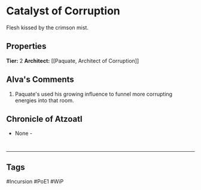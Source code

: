 # Catalyst of Corruption
Flesh kissed by the crimson mist.

## Properties
**Tier:** 2
**Architect:** [[Paquate, Architect of Corruption]]

## Alva's Comments
1. Paquate's used his growing influence to funnel more corrupting energies into that room.

## Chronicle of Atzoatl
- None -

#
---
## Tags
#Incursion
#PoE1
#WiP
